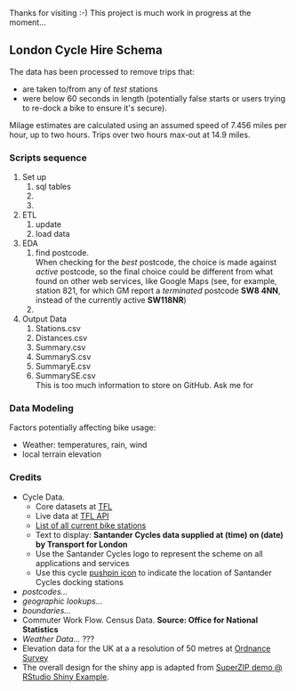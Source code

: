 Thanks for visiting :-) This project is much work in progress at the moment... 

## London Cycle Hire Schema

The data has been processed to remove trips that:
 - are taken to/from any of *test* stations 
 - were below 60 seconds in length (potentially false starts or users trying to re-dock a bike to ensure it's secure).

Milage estimates are calculated using an assumed speed of 7.456 miles per hour, up to two hours. Trips over two hours max-out at 14.9 miles.


### Scripts sequence
1. Set up 
    1. sql tables
    1. 
    1. 
1. ETL
    1. update
    1. load data
1. EDA
    1. find postcode.  
       When checking for the *best* postcode, the choice is made against *active* postcode, so the final choice could be different from what found on other web services, like Google Maps (see, for example, station 821, for which GM report a *terminated* postcode **SW8 4NN**, instead of the currently active **SW118NR**) 
    1. 
1. Output Data
    1. Stations.csv
    1. Distances.csv
    1. Summary.csv
    1. SummaryS.csv
    1. SummaryE.csv
    1. SummarySE.csv  
       This is too much information to store on GitHub. Ask me for  

### Data Modeling

Factors potentially affecting bike usage:
 - Weather: temperatures, rain, wind
 - local terrain elevation




### Credits

 - Cycle Data.
   - Core datasets at [TFL](http://cycling.data.tfl.gov.uk/)
   - Live data at [TFL API](https://api.tfl.gov.uk/bikepoint)
   - [List of all current bike stations](https://tfl.gov.uk/tfl/syndication/feeds/cycle-hire/livecyclehireupdates.xml)
   - Text to display: **Santander Cycles data supplied at (time) on (date) by Transport for London**
   - Use the Santander Cycles logo to represent the scheme on all applications and services
   - Use this cycle [pushpin icon](http://tfl.gov.uk/cdn/static/cms/images/promos/cycle-hire-pushpin-icon.gif) to indicate the location of Santander Cycles docking stations
 - *postcodes...*
 - *geographic lookups...*
 - *boundaries...*
 - Commuter Work Flow. Census Data. **Source: Office for National Statistics**
 - *Weather Data...* ???
 - Elevation data for the UK at a a resolution of 50 metres at [Ordnance Survey](https://www.ordnancesurvey.co.uk/opendatadownload/products.html#TERR50)
 - The overall design for the shiny app is adapted from [SuperZIP demo @ RStudio Shiny Example](http://github.com/rstudio/shiny-examples/blob/master/063-superzip-example/).




